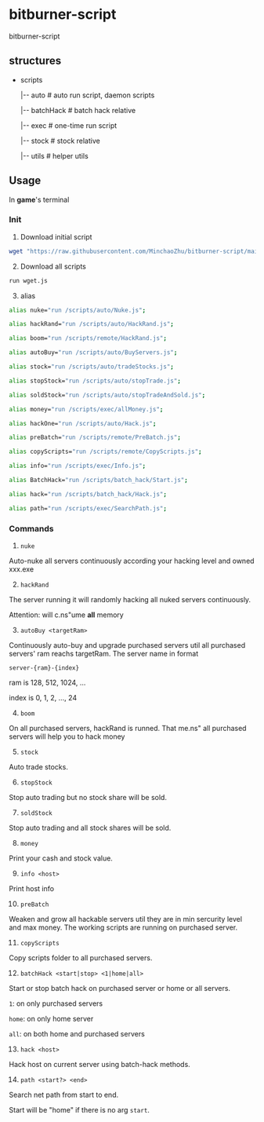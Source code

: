 # bitburner-script
bitburner-script

## structures
- scripts

    |-- auto        # auto run script, daemon scripts
    
    |-- batchHack   # batch hack relative

    |-- exec        # one-time run script 
    
    |-- stock       # stock relative
    
    |-- utils       # helper utils
    
## Usage
 In **game**'s terminal
### Init
1. Download initial script

```bash
wget "https://raw.githubusercontent.com/MinchaoZhu/bitburner-script/main/scripts/wget.js" wget.js
```

2. Download all scripts

```bash
run wget.js
```

3. alias

```bash
alias nuke="run /scripts/auto/Nuke.js";

alias hackRand="run /scripts/auto/HackRand.js";

alias boom="run /scripts/remote/HackRand.js";

alias autoBuy="run /scripts/auto/BuyServers.js";

alias stock="run /scripts/auto/tradeStocks.js";

alias stopStock="run /scripts/auto/stopTrade.js";

alias soldStock="run /scripts/auto/stopTradeAndSold.js";

alias money="run /scripts/exec/allMoney.js";

alias hackOne="run /scripts/auto/Hack.js";

alias preBatch="run /scripts/remote/PreBatch.js";

alias copyScripts="run /scripts/remote/CopyScripts.js";

alias info="run /scripts/exec/Info.js";

alias BatchHack="run /scripts/batch_hack/Start.js";

alias hack="run /scripts/batch_hack/Hack.js";

alias path="run /scripts/exec/SearchPath.js";
```
### Commands
1. ```nuke```

Auto-nuke all servers continuously according your hacking level and owned xxx.exe

2. ```hackRand```

The server running it will randomly hacking all nuked servers continuously.

Attention: will c.ns"ume **all** memory

3. ```autoBuy <targetRam>```

Continuously auto-buy and upgrade purchased servers util all purchased servers' ram reachs targetRam. The server name in format 
```
server-{ram}-{index}
```

ram is 128, 512, 1024, ...

index is 0, 1, 2, ..., 24

4. ```boom```

On all purchased servers, hackRand is runned. That me.ns" all purchased servers will help you to hack money

5. ```stock```

Auto trade stocks.

6. ```stopStock```

Stop auto trading but no stock share will be sold.

7. ```soldStock```

Stop auto trading and all stock shares will be sold.

8. ```money```

Print your cash and stock value.

9. ```info <host>```

Print host info

10. ```preBatch```

Weaken and grow all hackable servers util they are in min sercurity level and max money. The working scripts are running on purchased server.

11. ```copyScripts```

Copy scripts folder to all purchased servers.

12. ```batchHack <start|stop> <1|home|all>```

Start or stop batch hack on purchased server or home or all servers.

```1```: on only purchased servers

```home```: on only home server

```all```: on both home and purchased servers

13. ```hack <host>```

Hack host on current server using batch-hack methods.

14. ```path <start?> <end>```


Search net path from start to end.

Start will be "home" if there is no arg `start`.
